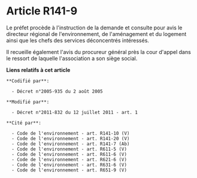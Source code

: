 # Article R141-9

Le préfet procède à l'instruction de la demande et consulte pour avis le directeur régional de l'environnement, de
l'aménagement et du logement ainsi que les chefs des services déconcentrés intéressés.

Il recueille également l'avis du procureur général près la cour d'appel dans le ressort de laquelle l'association a son siège
social.

**Liens relatifs à cet article**

	**Codifié par**:

	  - Décret n°2005-935 du 2 août 2005

	**Modifié par**:

	  - Décret n°2011-832 du 12 juillet 2011 - art. 1

	**Cité par**:

	  - Code de l'environnement - art. R141-10 (V)
	  - Code de l'environnement - art. R141-20 (V)
	  - Code de l'environnement - art. R141-7 (Ab)
	  - Code de l'environnement - art. R611-5 (V)
	  - Code de l'environnement - art. R611-6 (V)
	  - Code de l'environnement - art. R621-6 (V)
	  - Code de l'environnement - art. R631-6 (V)
	  - Code de l'environnement - art. R651-9 (V)
